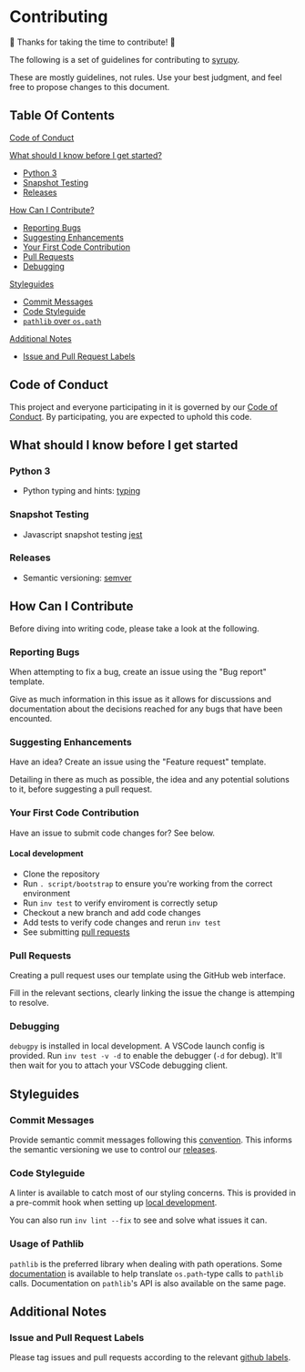 # Contributing

:tada: Thanks for taking the time to contribute! :tada:

The following is a set of guidelines for contributing to [syrupy](https://github.com/tophat/syrupy).

These are mostly guidelines, not rules. Use your best judgment, and feel free to propose changes to this document.

## Table Of Contents

[Code of Conduct](#code-of-conduct)

[What should I know before I get started?](#what-should-i-know-before-i-get-started)

- [Python 3](#python-3)
- [Snapshot Testing](#snapshot-testing)
- [Releases](#releases)

[How Can I Contribute?](#how-can-i-contribute)

- [Reporting Bugs](#reporting-bugs)
- [Suggesting Enhancements](#suggesting-enhancements)
- [Your First Code Contribution](#your-first-code-contribution)
- [Pull Requests](#pull-requests)
- [Debugging](#debugging)

[Styleguides](#styleguides)

- [Commit Messages](#commit-messages)
- [Code Styleguide](#code-styleguide)
- [`pathlib` over `os.path`](#usage-of-pathlib)

[Additional Notes](#additional-notes)

- [Issue and Pull Request Labels](#issue-and-pull-request-labels)

## Code of Conduct

This project and everyone participating in it is governed by our [Code of Conduct](CODE_OF_CONDUCT.md). By participating, you are expected to uphold this code.

## What should I know before I get started

### Python 3

- Python typing and hints: [typing](https://docs.python.org/3/library/typing.html)

### Snapshot Testing

- Javascript snapshot testing [jest](https://jestjs.io/docs/en/snapshot-testing)

### Releases

- Semantic versioning: [semver](https://semver.org/spec/v2.0.0.html)

## How Can I Contribute

Before diving into writing code, please take a look at the following.

### Reporting Bugs

When attempting to fix a bug, create an issue using the "Bug report" template.

Give as much information in this issue as it allows for discussions and documentation about the decisions reached for any bugs that have been encounted.

### Suggesting Enhancements

Have an idea? Create an issue using the "Feature request" template.

Detailing in there as much as possible, the idea and any potential solutions to it, before suggesting a pull request.

### Your First Code Contribution

Have an issue to submit code changes for? See below.

#### Local development

- Clone the repository
- Run `. script/bootstrap` to ensure you're working from the correct environment
- Run `inv test` to verify enviroment is correctly setup
- Checkout a new branch and add code changes
- Add tests to verify code changes and rerun `inv test`
- See submitting [pull requests](#pull-requests)

### Pull Requests

Creating a pull request uses our template using the GitHub web interface.

Fill in the relevant sections, clearly linking the issue the change is attemping to resolve.

### Debugging

`debugpy` is installed in local development. A VSCode launch config is provided. Run `inv test -v -d` to enable the debugger (`-d` for debug). It'll then wait for you to attach your VSCode debugging client.

## Styleguides

### Commit Messages

Provide semantic commit messages following this [convention](https://www.conventionalcommits.org/en/v1.0.0/#summary).
This informs the semantic versioning we use to control our [releases](#releases).

### Code Styleguide

A linter is available to catch most of our styling concerns.
This is provided in a pre-commit hook when setting up [local development](#local-development).

You can also run `inv lint --fix` to see and solve what issues it can.

### Usage of Pathlib

`pathlib` is the preferred library when dealing with path operations. Some [documentation](https://docs.python.org/3/library/pathlib.html#correspondence-to-tools-in-the-os-module) is available to help translate `os.path`-type calls to `pathlib` calls. Documentation on `pathlib`'s API is also available on the same page.

## Additional Notes

### Issue and Pull Request Labels

Please tag issues and pull requests according to the relevant [github labels](https://github.com/tophat/syrupy/issues/labels).
